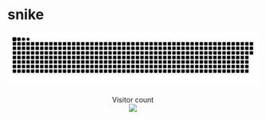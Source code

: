 # snike

<a href=#><img src="main.svg"></a>

<p align="center"> 
  Visitor count<br>
  <img src="https://profile-counter.glitch.me/rustambek2003/count.svg" />
</p>
